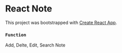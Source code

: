 # React Note

This project was bootstrapped with [Create React App](https://github.com/facebook/create-react-app).

### `Function`

Add, Delte, Edit, Search Note

